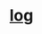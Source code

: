 ---
layout: list
type: category
title: <u>log</u>
slug: log
description: >
  log while developing
---